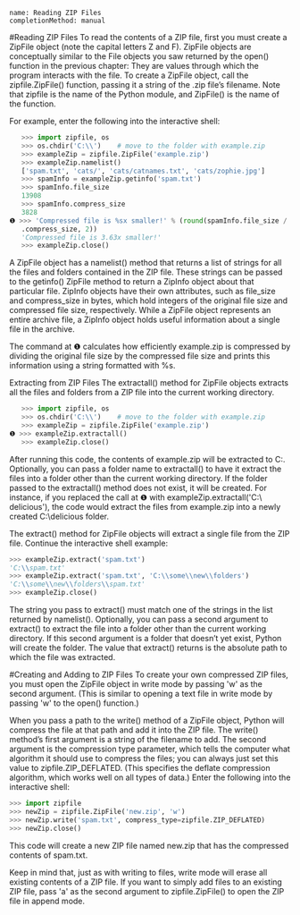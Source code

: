 ```ngMeta
name: Reading ZIP Files
completionMethod: manual
```
#Reading ZIP Files
To read the contents of a ZIP file, first you must create a ZipFile object (note the capital letters Z and F). ZipFile objects are conceptually similar to the File objects you saw returned by the open() function in the previous chapter: They are values through which the program interacts with the file. To create a ZipFile object, call the zipfile.ZipFile() function, passing it a string of the .zip file’s filename. Note that zipfile is the name of the Python module, and ZipFile() is the name of the function.

For example, enter the following into the interactive shell:

```python
   >>> import zipfile, os
   >>> os.chdir('C:\\')    # move to the folder with example.zip
   >>> exampleZip = zipfile.ZipFile('example.zip')
   >>> exampleZip.namelist()
   ['spam.txt', 'cats/', 'cats/catnames.txt', 'cats/zophie.jpg']
   >>> spamInfo = exampleZip.getinfo('spam.txt')
   >>> spamInfo.file_size
   13908
   >>> spamInfo.compress_size
   3828
❶ >>> 'Compressed file is %sx smaller!' % (round(spamInfo.file_size / spamInfo
   .compress_size, 2))
   'Compressed file is 3.63x smaller!'
   >>> exampleZip.close()
```
A ZipFile object has a namelist() method that returns a list of strings for all the files and folders contained in the ZIP file. These strings can be passed to the getinfo() ZipFile method to return a ZipInfo object about that particular file. ZipInfo objects have their own attributes, such as file_size and compress_size in bytes, which hold integers of the original file size and compressed file size, respectively. While a ZipFile object represents an entire archive file, a ZipInfo object holds useful information about a single file in the archive.

The command at ❶ calculates how efficiently example.zip is compressed by dividing the original file size by the compressed file size and prints this information using a string formatted with %s.

Extracting from ZIP Files
The extractall() method for ZipFile objects extracts all the files and folders from a ZIP file into the current working directory.

```python
   >>> import zipfile, os
   >>> os.chdir('C:\\')    # move to the folder with example.zip
   >>> exampleZip = zipfile.ZipFile('example.zip')
❶ >>> exampleZip.extractall()
   >>> exampleZip.close()
```
After running this code, the contents of example.zip will be extracted to C:\. Optionally, you can pass a folder name to extractall() to have it extract the files into a folder other than the current working directory. If the folder passed to the extractall() method does not exist, it will be created. For instance, if you replaced the call at ❶ with exampleZip.extractall('C:\\ delicious'), the code would extract the files from example.zip into a newly created C:\delicious folder.

The extract() method for ZipFile objects will extract a single file from the ZIP file. Continue the interactive shell example:

```python
>>> exampleZip.extract('spam.txt')
'C:\\spam.txt'
>>> exampleZip.extract('spam.txt', 'C:\\some\\new\\folders')
'C:\\some\\new\\folders\\spam.txt'
>>> exampleZip.close()
```
The string you pass to extract() must match one of the strings in the list returned by namelist(). Optionally, you can pass a second argument to extract() to extract the file into a folder other than the current working directory. If this second argument is a folder that doesn’t yet exist, Python will create the folder. The value that extract() returns is the absolute path to which the file was extracted.

#Creating and Adding to ZIP Files
To create your own compressed ZIP files, you must open the ZipFile object in write mode by passing 'w' as the second argument. (This is similar to opening a text file in write mode by passing 'w' to the open() function.)

When you pass a path to the write() method of a ZipFile object, Python will compress the file at that path and add it into the ZIP file. The write() method’s first argument is a string of the filename to add. The second argument is the compression type parameter, which tells the computer what algorithm it should use to compress the files; you can always just set this value to zipfile.ZIP_DEFLATED. (This specifies the deflate compression algorithm, which works well on all types of data.) Enter the following into the interactive shell:

```python
>>> import zipfile
>>> newZip = zipfile.ZipFile('new.zip', 'w')
>>> newZip.write('spam.txt', compress_type=zipfile.ZIP_DEFLATED)
>>> newZip.close()
```
This code will create a new ZIP file named new.zip that has the compressed contents of spam.txt.

Keep in mind that, just as with writing to files, write mode will erase all existing contents of a ZIP file. If you want to simply add files to an existing ZIP file, pass 'a' as the second argument to zipfile.ZipFile() to open the ZIP file in append mode.